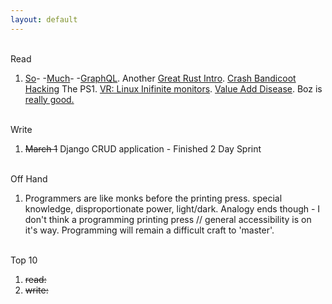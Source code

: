 ```yaml
---
layout: default
---
```



<br>Read

1. [So](https://reactjs.org/blog/2015/05/01/graphql-introduction.html)-  -[Much](https://36-concepts-graphql.netlify.com/)-  -[GraphQL](https://courses.edx.org/courses/course-v1:LinuxFoundationX+LFS141x+3T2019/course/). Another [Great Rust Intro](https://fasterthanli.me/blog/2020/a-half-hour-to-learn-rust/). [Crash Bandicoot Hacking](https://www.youtube.com/watch?v=izxXGuVL21o) The PS1. [VR: Linux Inifinite monitors](https://github.com/SimulaVR/Simula). [Value Add Disease](https://boz.com/articles/vad). Boz is [really good.](https://boz.com/articles/short-memory)


<br>Write

1. ~~March 1~~ Django CRUD application - Finished 2 Day Sprint


<br>Off Hand

1. Programmers are like monks before the printing press. special knowledge, disproportionate power, light/dark. Analogy ends though - I don't think a programming printing press // general accessibility is on it's way. Programming will remain a difficult craft to 'master'.

<br>Top 10

1. ~~read:~~
2. ~~write:~~
